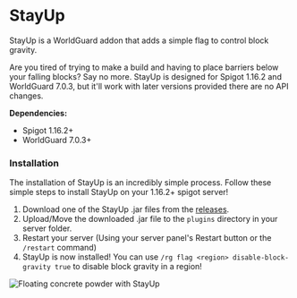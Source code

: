 # StayUp

StayUp is a WorldGuard addon that adds a simple flag to control block gravity.

Are you tired of trying to make a build and having to place barriers below your falling blocks?
Say no more. StayUp is designed for Spigot 1.16.2 and WorldGuard 7.0.3, but it'll work with later versions provided there are no API changes.

**Dependencies:** 
- Spigot 1.16.2+
- WorldGuard 7.0.3+

### Installation

The installation of StayUp is an incredibly simple process. Follow these simple steps to install StayUp on your 1.16.2+ spigot server!
1. Download one of the StayUp .jar files from the [releases](https://github.com/bluelhf/StayUp/releases).
2. Upload/Move the downloaded .jar file to the `plugins` directory in your server folder.
3. Restart your server (Using your server panel's Restart button or the `/restart` command)
4. StayUp is now installed! You can use `/rg flag <region> disable-block-gravity true` to disable block gravity in a region!

![Floating concrete powder with StayUp](https://imgur.com/TjGcZUk.png)
